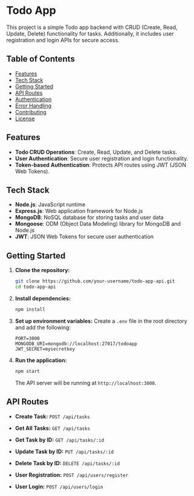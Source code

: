 # Todo App

This project is a simple Todo app backend with CRUD (Create, Read, Update, Delete) functionality for tasks. Additionally, it includes user registration and login APIs for secure access.

## Table of Contents

- [Features](#features)
- [Tech Stack](#tech-stack)
- [Getting Started](#getting-started)
- [API Routes](#api-routes)
- [Authentication](#authentication)
- [Error Handling](#error-handling)
- [Contributing](#contributing)
- [License](#license)

## Features

- **Todo CRUD Operations**: Create, Read, Update, and Delete tasks.
- **User Authentication**: Secure user registration and login functionality.
- **Token-based Authentication**: Protects API routes using JWT (JSON Web Tokens).

## Tech Stack

- **Node.js**: JavaScript runtime
- **Express.js**: Web application framework for Node.js
- **MongoDB**: NoSQL database for storing tasks and user data
- **Mongoose**: ODM (Object Data Modeling) library for MongoDB and Node.js
- **JWT**: JSON Web Tokens for secure user authentication

## Getting Started

1. **Clone the repository:**
    ```bash
    git clone https://github.com/your-username/todo-app-api.git
    cd todo-app-api
    ```

2. **Install dependencies:**
    ```bash
    npm install
    ```

3. **Set up environment variables:**
    Create a `.env` file in the root directory and add the following:
    ```env
    PORT=3000
    MONGODB_URI=mongodb://localhost:27017/todoapp
    JWT_SECRET=mysecretkey
    ```

4. **Run the application:**
    ```bash
    npm start
    ```
    The API server will be running at `http://localhost:3000`.

## API Routes

- **Create Task:**
  `POST /api/tasks`

- **Get All Tasks:**
  `GET /api/tasks`

- **Get Task by ID:**
  `GET /api/tasks/:id`

- **Update Task by ID:**
  `PUT /api/tasks/:id`

- **Delete Task by ID:**
  `DELETE /api/tasks/:id`

- **User Registration:**
  `POST /api/users/register`

- **User Login:**
  `POST /api/users/login`
